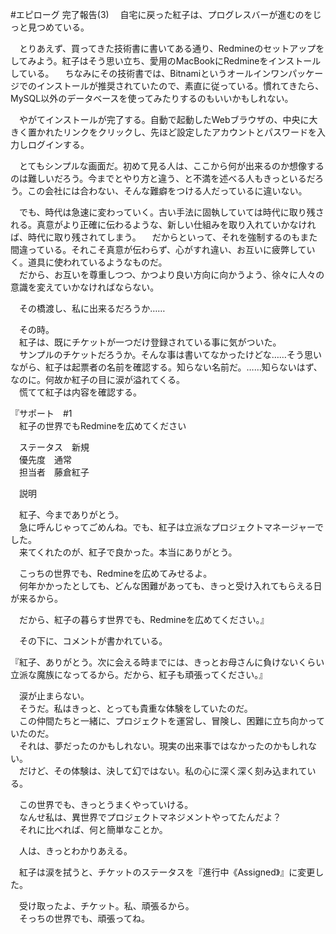 #エピローグ 完了報告(3)
　自宅に戻った紅子は、プログレスバーが進むのをじっと見つめている。

　とりあえず、買ってきた技術書に書いてある通り、Redmineのセットアップをしてみよう。紅子はそう思い立ち、愛用のMacBookにRedmineをインストールしている。
　ちなみにその技術書では、Bitnamiというオールインワンパッケージでのインストールが推奨されていたので、素直に従っている。慣れてきたら、MySQL以外のデータベースを使ってみたりするのもいいかもしれない。

　やがてインストールが完了する。自動で起動したWebブラウザの、中央に大きく置かれたリンクをクリックし、先ほど設定したアカウントとパスワードを入力しログインする。

　とてもシンプルな画面だ。初めて見る人は、ここから何が出来るのか想像するのは難しいだろう。今までとやり方と違う、と不満を述べる人もきっといるだろう。この会社には合わない、そんな難癖をつける人だっているに違いない。

　でも、時代は急速に変わっていく。古い手法に固執していては時代に取り残される。真意がより正確に伝わるような、新しい仕組みを取り入れていかなければ、時代に取り残されてしまう。
　だからといって、それを強制するのもまた間違っている。それこそ真意が伝わらず、心がすれ違い、お互いに疲弊していく。道具に使われているようなものだ。  
　だから、お互いを尊重しつつ、かつより良い方向に向かうよう、徐々に人々の意識を変えていかなければならない。

　その橋渡し、私に出来るだろうか……

　その時。  
　紅子は、既にチケットが一つだけ登録されている事に気がついた。  
　サンプルのチケットだろうか。そんな事は書いてなかったけどな……そう思いながら、紅子は起票者の名前を確認する。知らない名前だ。……知らないはず、なのに。何故か紅子の目に涙が溢れてくる。  
　慌てて紅子は内容を確認する。

『サポート　#1  
　紅子の世界でもRedmineを広めてください  

　ステータス　新規  
　優先度　通常  
　担当者　藤倉紅子  

　説明

　紅子、今までありがとう。  
　急に呼んじゃってごめんね。でも、紅子は立派なプロジェクトマネージャーでした。  
　来てくれたのが、紅子で良かった。本当にありがとう。

　こっちの世界でも、Redmineを広めてみせるよ。  
　何年かかったとしても、どんな困難があっても、きっと受け入れてもらえる日が来るから。

　だから、紅子の暮らす世界でも、Redmineを広めてください。』

　その下に、コメントが書かれている。

『紅子、ありがとう。次に会える時までには、きっとお母さんに負けないくらい立派な魔族になってるから。だから、紅子も頑張ってください。』

　涙が止まらない。  
　そうだ。私はきっと、とっても貴重な体験をしていたのだ。  
　この仲間たちと一緒に、プロジェクトを運営し、冒険し、困難に立ち向かっていたのだ。  
　それは、夢だったのかもしれない。現実の出来事ではなかったのかもしれない。  
　だけど、その体験は、決して幻ではない。私の心に深く深く刻み込まれている。

　この世界でも、きっとうまくやっていける。  
　なんせ私は、異世界でプロジェクトマネジメントやってたんだよ？  
　それに比べれば、何と簡単なことか。

　人は、きっとわかりあえる。

　紅子は涙を拭うと、チケットのステータスを『進行中《Assigned》』に変更した。

　受け取ったよ、チケット。私、頑張るから。  
　そっちの世界でも、頑張ってね。
